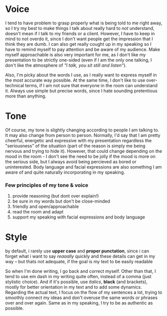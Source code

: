 # Voice
I tend to have problem to grasp properly what is being told to me right away, so I try my best to make things I talk about really hard to *not* understand, doesn't mean if I talk to my friends or a client. However, I have to keep in mind to not overdo it, since I don't want people get the impression that I think they are dumb. I can also get really cought up in my speaking so I have to remind myself to pay attention and be aware of my audience. Make myself approachable is also very important for me, as I don't like my presentation to be strictly one-sided (even if I am the only one talking, I don't like the atmosphere of *"I talk, you sit still and listen"*).

Also, I'm picky about the words I use, as I really want to express myself in the most accurate way possible. At the same time, I don't like to use over-technical terms, if I am not sure that everyone in the room can understand it. Always use simple but precise words, since I hate sounding pretentious more than anything.

# Tone
Of course, my tone is slightly changing according to people I am talking to. It may also change from person to person. Normally, I'd say that I am pretty cheerful, energetic and expressive with my presentation regardless the "seriousness" of the situation (part of the reason is simply me being nervous and trying to hide it). However, that could change depending on the mood in the room - I don't see the need to be jolly if the mood is more on the serious side, but I always avoid being percieved as bored or uninterested. Body language and facial expressions are also something I am aware of and quite naturally incorporating in my speaking.

### Few principles of my tone & voice

1. provide reasoning (but dont over explain!)
2. be sure in my words but don't be close-minded
3. friendly and open/approachable
4. read the room and adapt
5. support my speaking with facial expressions and body language

# Style
by default, i rarely use **upper case** and **proper punctation**, since i can forget what i want to say *reaaally* quickly and these details can get in my way – but thats not adequate, if the goal is my text to be easily readable 

So when I'm done writing, I go back and correct myself. Other than that, I tend to use em dash in my writing quite often, instead of a comma (just stylistic choice). And if it's possible, use *italics*, **black** (and brackets), mostly for better orientation in my text and to add some dynamics. Regarding the actual text, I focus on the flow of my sentences a lot, trying to smoothly connect my ideas and don't overuse the same words or phrases over and over again. Same as in my speaking, I try to be as authentic as possible.
